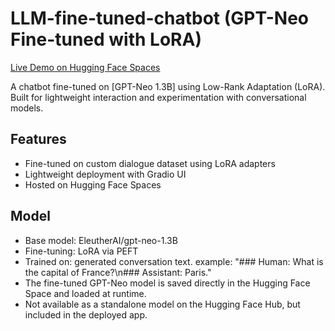 # LLM-fine-tuned-chatbot (GPT-Neo Fine-tuned with LoRA)

[Live Demo on Hugging Face Spaces](https://huggingface.co/spaces/anjel01/simple-chatbot)

A  chatbot fine-tuned on [GPT-Neo 1.3B] using Low-Rank Adaptation (LoRA). Built for lightweight interaction and experimentation with conversational models.

## Features
- Fine-tuned on custom dialogue dataset using LoRA adapters
- Lightweight deployment with Gradio UI
- Hosted on Hugging Face Spaces

## Model
- Base model: EleutherAI/gpt-neo-1.3B
- Fine-tuning: LoRA via PEFT
- Trained on: generated conversation text. example: "### Human: What is the capital of France?\n### Assistant: Paris."
- The fine-tuned GPT-Neo model is saved directly in the Hugging Face Space and loaded at runtime.
- Not available as a standalone model on the Hugging Face Hub, but included in the deployed app.
